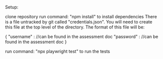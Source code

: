 Setup:

clone repository
run command: "npm install" to install dependencies
There is a file untracked by git called "credentials.json". You will need to create this file at the top level of the directory. The format of this file will be:

{
  "username" : <siteUsername> //can be found in the assessment doc
  "password" : <sitePassword> //can be found in the assessment doc
}

run command: "npx playwright test" to run the tests
